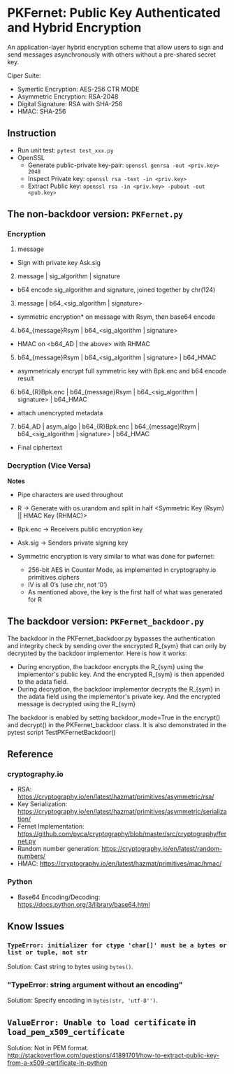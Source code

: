 # PKFernet: Public Key Authenticated and Hybrid Encryption

An application-layer hybrid encryption scheme that allow users to sign and send messages asynchronously with others without a pre-shared secret key.  

Ciper Suite:
* Symertic Encryption: AES-256 CTR MODE
* Asymmetric Encryption: RSA-2048
* Digital Signature: RSA with SHA-256
* HMAC: SHA-256



## Instruction
* Run unit test: `pytest test_xxx.py`
* OpenSSL
    * Generate  public-private key-pair: `openssl genrsa -out <priv.key> 2048`
    * Inspect Private key: `openssl rsa -text -in <priv.key>`
    * Extract Public key: `openssl rsa -in <priv.key> -pubout -out  <pub.key>`  
     

## The non-backdoor version: `PKFernet.py`

### Encryption

1.	message
   *   Sign with private key Ask.sig
2.	message | sig_algorithm | signature
   *   b64 encode sig_algorithm and signature, joined together by chr(124)
3.	message | b64_<sig_algorithm | signature>
   *   symmetric encryption* on message with Rsym, then base64 encode
4.	b64_{message}Rsym | b64_<sig_algorithm | signature>
   *   HMAC on <b64_AD | the above> with RHMAC
5.	b64_{message}Rsym | b64_<sig_algorithm | signature> | b64_HMAC
   *   asymmetricaly encrypt full symmetric key with Bpk.enc and b64 encode result
6.	b64_{R}Bpk.enc | b64_{message}Rsym | b64_<sig_algorithm | signature> | b64_HMAC
   *   attach unencrypted metadata
7.	b64_AD | asym_algo | b64_{R}Bpk.enc | b64_{message}Rsym | b64_<sig_algorithm | signature> | b64_HMAC
   * Final ciphertext

### Decryption (Vice Versa)


**Notes**

* Pipe characters are used throughout
* R → Generate with os.urandom and split in half <Symmetric Key (Rsym) || HMAC Key (RHMAC)>
* Bpk.enc → Receivers public encryption key
* Ask.sig → Senders private signing key

* Symmetric encryption is very similar to what was done for pwfernet:
   *	256-bit AES in Counter Mode, as implemented in cryptography.io primitives.ciphers 
   *	IV is all 0’s (use chr, not ‘0’)
   *	As mentioned above, the key is the first half of what was generated for R


## The backdoor version: `PKFernet_backdoor.py`

The backdoor in  the PKFernet_backdoor.py bypasses the authentication and integrity check by sending over the encrypted R_{sym} that can only by decrypted by the backdoor implementor. Here is how it works:

- During encryption, the backdoor encrypts the R_{sym} using the implementor's public key. And the encrypted R_{sym} is then appended to the adata field.
- During decryption, the backdoor implementor decrypts the  R_{sym} in the adata field using the implementor's private key. And the encrypted message is decrypted using the R_{sym}

The backdoor is enabled by setting  backdoor_mode=True in the encrypt() and decrypt() in the PKFernet_backdoor class. It is also demonstrated in the  pytest script TestPKFernetBackdoor()


## Reference
### cryptography.io
* RSA: https://cryptography.io/en/latest/hazmat/primitives/asymmetric/rsa/
* Key Serialization: https://cryptography.io/en/latest/hazmat/primitives/asymmetric/serialization/
* Fernet Implementation: https://github.com/pyca/cryptography/blob/master/src/cryptography/fernet.py
* Random number generation: https://cryptography.io/en/latest/random-numbers/
* HMAC: https://cryptography.io/en/latest/hazmat/primitives/mac/hmac/

### Python 
* Base64 Encoding/Decoding: https://docs.python.org/3/library/base64.html


## Know Issues
### `TypeError: initializer for ctype 'char[]' must be a bytes or list or tuple, not str`
Solution: Cast string to bytes using `bytes()`.

###  "TypeError: string argument without an encoding"
Solution: Specify encoding in `bytes(str, 'utf-8'')`.

## `ValueError: Unable to load certificate` in `load_pem_x509_certificate`
Solution: 
Not in PEM format.
http://stackoverflow.com/questions/41891701/how-to-extract-public-key-from-a-x509-certificate-in-python

